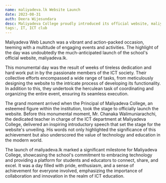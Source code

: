```yaml
---
name: maliyadeva.lk Website Launch
date: 2023-08-31
auth: Deera Wijesundara
desc: Maliyadeva College proudly introduced its official website, maliyadeva.lk, marking a significant achievement. This accomplishment was the result of weeks of diligent work by the ICT society, encompassing website design, development, and meticulous planning. 
tags:, IT, ICT club
---
```


Maliyadeva Web Launch was a vibrant and action-packed occasion, teeming with a multitude of engaging events and activities. The highlight of the day was undoubtedly the much-anticipated launch of the school's official website, maliyadeva.lk.

This monumental day was the result of weeks of tireless dedication and hard work put in by the passionate members of the ICT society. Their collective efforts encompassed a wide range of tasks, from meticulously designing the website to the intricate process of developing its functionality. In addition to this, they undertook the herculean task of coordinating and organizing the entire event, ensuring its seamless execution.

The grand moment arrived when the Principal of Maliyadeva College, an esteemed figure within the institution, took the stage to officially launch the website. Before this monumental moment, Mr. Chanaka Walimuniarachchi, the dedicated teacher in charge of the ICT department at Maliyadeva College, delivered an inspiring introductory speech that set the stage for the website's unveiling. His words not only highlighted the significance of this achievement but also underscored the value of technology and education in the modern world.

The launch of maliyadeva.lk marked a significant milestone for Maliyadeva College, showcasing the school's commitment to embracing technology and providing a platform for students and educators to connect, share, and excel. It was a day filled with pride, enthusiasm, and a sense of achievement for everyone involved, emphasizing the importance of collaboration and innovation in the realm of ICT education.